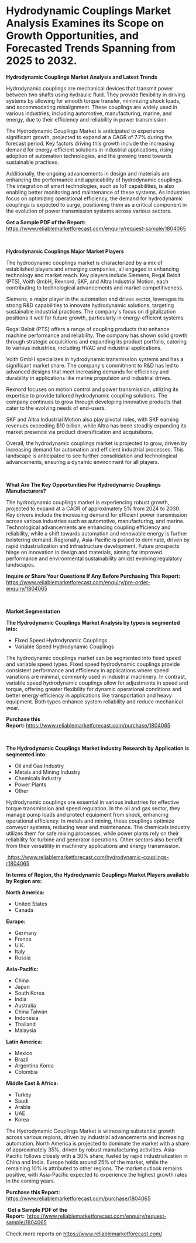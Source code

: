 <p><h1>Hydrodynamic Couplings Market Analysis Examines its Scope on Growth Opportunities, and Forecasted Trends Spanning from 2025 to 2032.</h1></p><p><strong>Hydrodynamic Couplings Market Analysis and Latest Trends</strong></p>
<p><p>Hydrodynamic couplings are mechanical devices that transmit power between two shafts using hydraulic fluid. They provide flexibility in driving systems by allowing for smooth torque transfer, minimizing shock loads, and accommodating misalignment. These couplings are widely used in various industries, including automotive, manufacturing, marine, and energy, due to their efficiency and reliability in power transmission.</p><p>The Hydrodynamic Couplings Market is anticipated to experience significant growth, projected to expand at a CAGR of 7.7% during the forecast period. Key factors driving this growth include the increasing demand for energy-efficient solutions in industrial applications, rising adoption of automation technologies, and the growing trend towards sustainable practices. </p><p>Additionally, the ongoing advancements in design and materials are enhancing the performance and applicability of hydrodynamic couplings. The integration of smart technologies, such as IoT capabilities, is also enabling better monitoring and maintenance of these systems. As industries focus on optimizing operational efficiency, the demand for hydrodynamic couplings is expected to surge, positioning them as a critical component in the evolution of power transmission systems across various sectors.</p></p>
<p><strong>Get a Sample PDF of the Report:&nbsp;</strong> <a href="https://www.reliablemarketforecast.com/enquiry/request-sample/1804065?utm_campaign=2124&utm_medium=2&utm_source=Github&utm_content=ia&utm_term=19022025&utm_id=hydrodynamic-couplings">https://www.reliablemarketforecast.com/enquiry/request-sample/1804065</a></p>
<p>&nbsp;</p>
<p><strong>Hydrodynamic Couplings Major Market Players</strong></p>
<p><p>The hydrodynamic couplings market is characterized by a mix of established players and emerging companies, all engaged in enhancing technology and market reach. Key players include Siemens, Regal Beloit (PTS), Voith GmbH, Rexnord, SKF, and Altra Industrial Motion, each contributing to technological advancements and market competitiveness.</p><p>Siemens, a major player in the automation and drives sector, leverages its strong R&D capabilities to innovate hydrodynamic solutions, targeting sustainable industrial practices. The company's focus on digitalization positions it well for future growth, particularly in energy-efficient systems.</p><p>Regal Beloit (PTS) offers a range of coupling products that enhance machine performance and reliability. The company has shown solid growth through strategic acquisitions and expanding its product portfolio, catering to various industries, including HVAC and industrial applications.</p><p>Voith GmbH specializes in hydrodynamic transmission systems and has a significant market share. The company's commitment to R&D has led to advanced designs that meet increasing demands for efficiency and durability in applications like marine propulsion and industrial drives.</p><p>Rexnord focuses on motion control and power transmission, utilizing its expertise to provide tailored hydrodynamic coupling solutions. The company continues to grow through developing innovative products that cater to the evolving needs of end-users.</p><p>SKF and Altra Industrial Motion also play pivotal roles, with SKF earning revenues exceeding $10 billion, while Altra has been steadily expanding its market presence via product diversification and acquisitions.</p><p>Overall, the hydrodynamic couplings market is projected to grow, driven by increasing demand for automation and efficient industrial processes. This landscape is anticipated to see further consolidation and technological advancements, ensuring a dynamic environment for all players.</p></p>
<p>&nbsp;</p>
<p><strong>What Are The Key Opportunities For Hydrodynamic Couplings Manufacturers?</strong></p>
<p><p>The hydrodynamic couplings market is experiencing robust growth, projected to expand at a CAGR of approximately 5% from 2024 to 2030. Key drivers include the increasing demand for efficient power transmission across various industries such as automotive, manufacturing, and marine. Technological advancements are enhancing coupling efficiency and reliability, while a shift towards automation and renewable energy is further bolstering demand. Regionally, Asia-Pacific is poised to dominate, driven by rapid industrialization and infrastructure development. Future prospects hinge on innovation in design and materials, aiming for improved performance and environmental sustainability amidst evolving regulatory landscapes.</p></p>
<p><strong>Inquire or Share Your Questions If Any Before Purchasing This Report:</strong> <a href="https://www.reliablemarketforecast.com/enquiry/pre-order-enquiry/1804065?utm_campaign=2124&utm_medium=2&utm_source=Github&utm_content=ia&utm_term=19022025&utm_id=hydrodynamic-couplings">https://www.reliablemarketforecast.com/enquiry/pre-order-enquiry/1804065</a></p>
<p>&nbsp;</p>
<p><strong>Market Segmentation</strong></p>
<p><strong>The Hydrodynamic Couplings Market Analysis by types is segmented into:</strong></p>
<p><ul><li>Fixed Speed Hydrodynamic Couplings</li><li>Variable Speed Hydrodynamic Couplings</li></ul></p>
<p><p>The hydrodynamic couplings market can be segmented into fixed speed and variable speed types. Fixed speed hydrodynamic couplings provide consistent performance and efficiency in applications where speed variations are minimal, commonly used in industrial machinery. In contrast, variable speed hydrodynamic couplings allow for adjustments in speed and torque, offering greater flexibility for dynamic operational conditions and better energy efficiency in applications like transportation and heavy equipment. Both types enhance system reliability and reduce mechanical wear.</p></p>
<p><strong>Purchase this Report:&nbsp;</strong><a href="https://www.reliablemarketforecast.com/purchase/1804065?utm_campaign=2124&utm_medium=2&utm_source=Github&utm_content=ia&utm_term=19022025&utm_id=hydrodynamic-couplings">https://www.reliablemarketforecast.com/purchase/1804065</a></p>
<p>&nbsp;</p>
<p><strong>The Hydrodynamic Couplings Market Industry Research by Application is segmented into:</strong></p>
<p><ul><li>Oil and Gas Industry</li><li>Metals and Mining Industry</li><li>Chemicals Industry</li><li>Power Plants</li><li>Other</li></ul></p>
<p><p>Hydrodynamic couplings are essential in various industries for effective torque transmission and speed regulation. In the oil and gas sector, they manage pump loads and protect equipment from shock, enhancing operational efficiency. In metals and mining, these couplings optimize conveyor systems, reducing wear and maintenance. The chemicals industry utilizes them for safe mixing processes, while power plants rely on their reliability for turbine and generator operations. Other sectors also benefit from their versatility in machinery applications and energy transmission.</p></p>
<p><a href="https://www.reliablemarketforecast.com/hydrodynamic-couplings-r1804065?utm_campaign=2124&utm_medium=2&utm_source=Github&utm_content=ia&utm_term=19022025&utm_id=hydrodynamic-couplings">&nbsp;https://www.reliablemarketforecast.com/hydrodynamic-couplings-r1804065</a></p>
<p><strong>In terms of Region, the Hydrodynamic Couplings Market Players available by Region are:</strong></p>
<p>
    <p> <strong> North America: </strong>
        <ul>
            <li>United States</li>
            <li>Canada</li>
        </ul>
        </p> 
    <p> <strong> Europe: </strong>
        <ul>
            <li>Germany</li>
            <li>France</li>
            <li>U.K.</li>
            <li>Italy</li>
            <li>Russia</li>
        </ul>
        </p> 
    <p> <strong> Asia-Pacific: </strong>
        <ul>
            <li>China</li>
            <li>Japan</li>
            <li>South Korea</li>
            <li>India</li>
            <li>Australia</li>
            <li>China Taiwan</li>
            <li>Indonesia</li>
            <li>Thailand</li>
            <li>Malaysia</li>
        </ul>
        </p> 
    <p> <strong> Latin America: </strong>
        <ul>
            <li>Mexico</li>
            <li>Brazil</li>
            <li>Argentina Korea</li>
            <li>Colombia</li>
        </ul>
        </p> 
    <p> <strong> Middle East & Africa: </strong>
        <ul>
            <li>Turkey</li>
            <li>Saudi</li>
            <li>Arabia</li>
            <li>UAE</li>
            <li>Korea</li>
        </ul>
    </p>
    </p>
<p><p>The Hydrodynamic Couplings Market is witnessing substantial growth across various regions, driven by industrial advancements and increasing automation. North America is projected to dominate the market with a share of approximately 35%, driven by robust manufacturing activities. Asia-Pacific follows closely with a 30% share, fueled by rapid industrialization in China and India. Europe holds around 25% of the market, while the remaining 10% is attributed to other regions. The market outlook remains positive, with Asia-Pacific expected to experience the highest growth rates in the coming years.</p></p>
<p><strong>Purchase this Report: </strong><a href="https://www.reliablemarketforecast.com/purchase/1804065?utm_campaign=2124&utm_medium=2&utm_source=Github&utm_content=ia&utm_term=19022025&utm_id=hydrodynamic-couplings">https://www.reliablemarketforecast.com/purchase/1804065</a></p>
<p>&nbsp;<strong>Get a Sample PDF of the Report:&nbsp;&nbsp;</strong><a href="https://www.reliablemarketforecast.com/enquiry/request-sample/1804065?utm_campaign=2124&utm_medium=2&utm_source=Github&utm_content=ia&utm_term=19022025&utm_id=hydrodynamic-couplings">https://www.reliablemarketforecast.com/enquiry/request-sample/1804065</a></p>
<p><strong></strong></p>
<p>Check more reports on <a href="https://www.reliablemarketforecast.com/?utm_campaign=2124&utm_medium=2&utm_source=Github&utm_content=ia&utm_term=19022025&utm_id=hydrodynamic-couplings">https://www.reliablemarketforecast.com/</a></p>